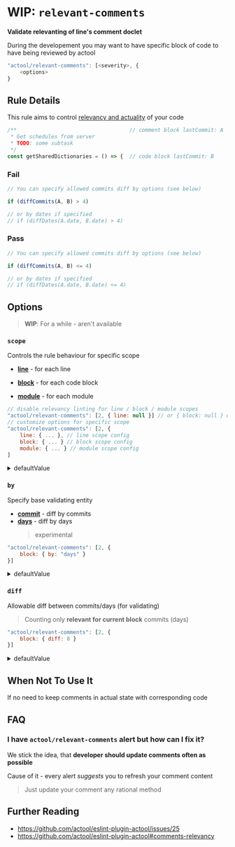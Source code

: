 # WIP: `relevant-comments`

**Validate relevanting of line&#39;s comment doclet**

During the developement you may want to have specific block of code to have being reviewed by actool

```js
"actool/relevant-comments": [<severity>, {
    <options>
}
```


## Rule Details

This rule aims to control [relevancy and actuality](https://github.com/actool/eslint-plugin-actool/blob/master/docs/how-it-work.md#relevancy-validating) of your code

```js
/**                                    // comment block lastCommit: A            
 * Get schedules from server
 * TODO: some subtask
 */
const getSharedDictionaries = () => {  // code block lastCommit: B
```

### Fail
```js
// You can specify allowed commits diff by options (see below)

if (diffCommits(A, B) > 4)

// or by dates if specified
// if (diffDates(A.date, B.date) > 4)
```

### Pass
```js
// You can specify allowed commits diff by options (see below)

if (diffCommits(A, B) <= 4)

// or by dates if specified
// if (diffDates(A.date, B.date) <= 4)
```

## Options

> **WIP**: For a while - aren't available

### `scope`
Controls the rule behaviour for specific scope
- [**line**](https://github.com/actool/eslint-plugin-actool/blob/master/docs/how-it-work.md#line-comment) - for each line

- [**block**](https://github.com/actool/eslint-plugin-actool/blob/master/docs/how-it-work.md#block-comment) - for each code block

- [**module**](https://github.com/actool/eslint-plugin-actool/blob/master/docs/how-it-work.md#module-comment) - for each module

```js
// disable relevancy linting for line / block / module scopes
"actool/relevant-comments": [2, { line: null }] // or { block: null } or { module: null }
// customize options for specific scope
"actool/relevant-comments": [2, { 
    line: { ... }, // line scope config
    block: { ... } // block scope config
    module: { ... } // module scope config
] 
```
<details>
    <summary>defaultValue</summary>

    {
        line: null,
        block: { ... }, // see below
        module: null,
    }
</details>

### `by`
Specify base validating entity
- [**commit**](https://github.com/actool/eslint-plugin-actool/blob/master/docs/how-it-work.md#commit) - diff by commits
- [**days**](https://github.com/actool/eslint-plugin-actool/blob/master/docs/how-it-work.md#days-experimental) - diff by days
  > experimental
  
```js
"actool/relevant-comments": [2, { 
    block: { by: "days" }
}]
```
<details>
    <summary>defaultValue</summary>

    [any-scope]: "commit"
</details>

### `diff`
Allowable diff between commits/days (for validating)

> Counting only **relevant for current block** commits (days)

```js
"actool/relevant-comments": [2, { 
    block: { diff: 8 }
}]
```
<details>
    <summary>defaultValue</summary>

    [any-scope]: 4
</details>

## When Not To Use It
If no need to keep comments in actual state with corresponding code

## FAQ
### I have `actool/relevant-comments` alert but how can I fix it?
We stick the idea, that **developer should update comments often as possible**

Cause of it - every alert *suggests* you to refresh your comment content
> Just update your comment any rational method

## Further Reading
- https://github.com/actool/eslint-plugin-actool/issues/25
- https://github.com/actool/eslint-plugin-actool#comments-relevancy

<!-- TODO: add links about problem -->
